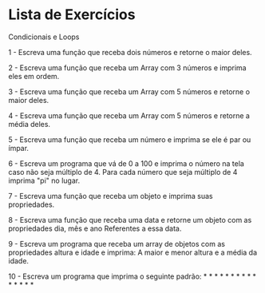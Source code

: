 # Lista de Exercícios

Condicionais e Loops

1 - Escreva uma função que receba dois números e retorne o maior deles.

2 - Escreva uma função que receba um Array com 3 números e imprima eles em ordem.

3 - Escreva uma função que receba um Array com 5 números e retorne o maior deles.

4 - Escreva uma função que receba um Array com 5 números e retorne a média deles.

5 - Escreva uma função que receba um número e imprima se ele é par ou ímpar.

6 - Escreva um programa que vá de 0 a 100 e imprima o número na tela caso não seja múltiplo de 4. Para cada número que seja múltiplo de 4 imprima "pi" no lugar.

7 - Escreva uma função que receba um objeto e imprima suas propriedades.

8 - Escreva uma função que receba uma data e retorne um objeto com as propriedades dia, mês e ano Referentes a essa data.

9 - Escreva um programa que receba um array de objetos com as propriedades altura e idade e imprima: A maior e menor altura e a média da idade.

10 - Escreva um programa que imprima o seguinte padrão:
     *
     * *
     * * *
     * * * *
     * * * * *